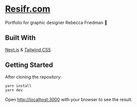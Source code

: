 # [Resifr.com](https://resifr.com)

Portfolio for graphic designer Rebecca Friedman 🎨

## Built With

[Next.js](https://nextjs.org/) & [Tailwind CSS](https://tailwindcss.com/)

## Getting Started

After cloning the repository:

```bash
yarn install
yarn dev
```

Open [http://localhost:3000](http://localhost:3000) with your browser to see the result.
